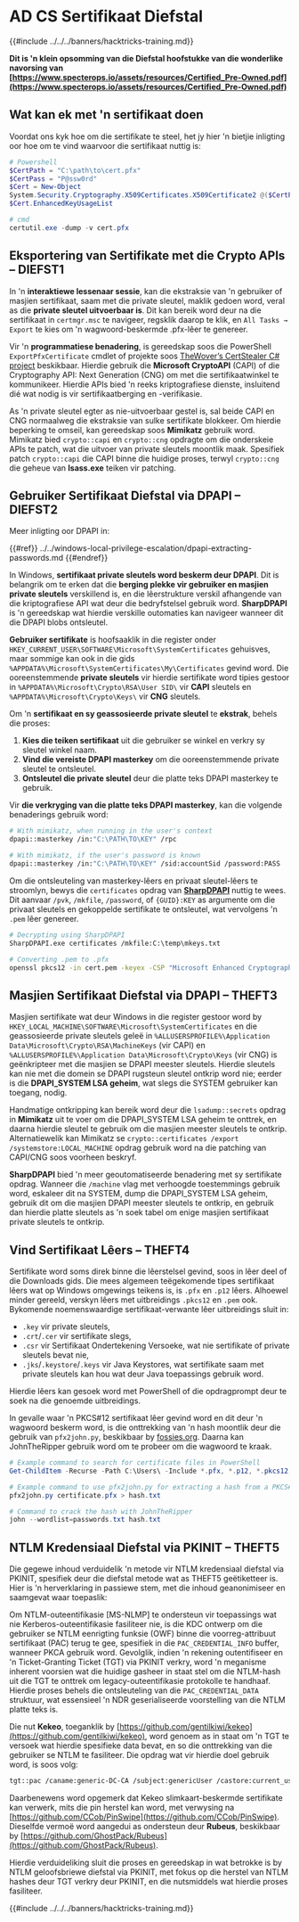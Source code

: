# AD CS Sertifikaat Diefstal

{{#include ../../../banners/hacktricks-training.md}}

**Dit is 'n klein opsomming van die Diefstal hoofstukke van die wonderlike navorsing van [https://www.specterops.io/assets/resources/Certified_Pre-Owned.pdf](https://www.specterops.io/assets/resources/Certified_Pre-Owned.pdf)**

## Wat kan ek met 'n sertifikaat doen

Voordat ons kyk hoe om die sertifikate te steel, het jy hier 'n bietjie inligting oor hoe om te vind waarvoor die sertifikaat nuttig is:
```powershell
# Powershell
$CertPath = "C:\path\to\cert.pfx"
$CertPass = "P@ssw0rd"
$Cert = New-Object
System.Security.Cryptography.X509Certificates.X509Certificate2 @($CertPath, $CertPass)
$Cert.EnhancedKeyUsageList

# cmd
certutil.exe -dump -v cert.pfx
```
## Eksportering van Sertifikate met die Crypto APIs – DIEFST1

In 'n **interaktiewe lessenaar sessie**, kan die ekstraksie van 'n gebruiker of masjien sertifikaat, saam met die private sleutel, maklik gedoen word, veral as die **private sleutel uitvoerbaar is**. Dit kan bereik word deur na die sertifikaat in `certmgr.msc` te navigeer, regsklik daarop te klik, en `All Tasks → Export` te kies om 'n wagwoord-beskermde .pfx-lêer te genereer.

Vir 'n **programmatiese benadering**, is gereedskap soos die PowerShell `ExportPfxCertificate` cmdlet of projekte soos [TheWover’s CertStealer C# project](https://github.com/TheWover/CertStealer) beskikbaar. Hierdie gebruik die **Microsoft CryptoAPI** (CAPI) of die Cryptography API: Next Generation (CNG) om met die sertifikaatwinkel te kommunikeer. Hierdie APIs bied 'n reeks kriptografiese dienste, insluitend dié wat nodig is vir sertifikaatberging en -verifikasie.

As 'n private sleutel egter as nie-uitvoerbaar gestel is, sal beide CAPI en CNG normaalweg die ekstraksie van sulke sertifikate blokkeer. Om hierdie beperking te omseil, kan gereedskap soos **Mimikatz** gebruik word. Mimikatz bied `crypto::capi` en `crypto::cng` opdragte om die onderskeie APIs te patch, wat die uitvoer van private sleutels moontlik maak. Spesifiek patch `crypto::capi` die CAPI binne die huidige proses, terwyl `crypto::cng` die geheue van **lsass.exe** teiken vir patching.

## Gebruiker Sertifikaat Diefstal via DPAPI – DIEFST2

Meer inligting oor DPAPI in:

{{#ref}}
../../windows-local-privilege-escalation/dpapi-extracting-passwords.md
{{#endref}}

In Windows, **sertifikaat private sleutels word beskerm deur DPAPI**. Dit is belangrik om te erken dat die **berging plekke vir gebruiker en masjien private sleutels** verskillend is, en die lêerstrukture verskil afhangende van die kriptografiese API wat deur die bedryfstelsel gebruik word. **SharpDPAPI** is 'n gereedskap wat hierdie verskille outomaties kan navigeer wanneer dit die DPAPI blobs ontsleutel.

**Gebruiker sertifikate** is hoofsaaklik in die register onder `HKEY_CURRENT_USER\SOFTWARE\Microsoft\SystemCertificates` gehuisves, maar sommige kan ook in die gids `%APPDATA%\Microsoft\SystemCertificates\My\Certificates` gevind word. Die ooreenstemmende **private sleutels** vir hierdie sertifikate word tipies gestoor in `%APPDATA%\Microsoft\Crypto\RSA\User SID\` vir **CAPI** sleutels en `%APPDATA%\Microsoft\Crypto\Keys\` vir **CNG** sleutels.

Om 'n **sertifikaat en sy geassosieerde private sleutel** te **ekstrak**, behels die proses:

1. **Kies die teiken sertifikaat** uit die gebruiker se winkel en verkry sy sleutel winkel naam.
2. **Vind die vereiste DPAPI masterkey** om die ooreenstemmende private sleutel te ontsleutel.
3. **Ontsleutel die private sleutel** deur die platte teks DPAPI masterkey te gebruik.

Vir **die verkryging van die platte teks DPAPI masterkey**, kan die volgende benaderings gebruik word:
```bash
# With mimikatz, when running in the user's context
dpapi::masterkey /in:"C:\PATH\TO\KEY" /rpc

# With mimikatz, if the user's password is known
dpapi::masterkey /in:"C:\PATH\TO\KEY" /sid:accountSid /password:PASS
```
Om die ontsleuteling van masterkey-lêers en privaat sleutel-lêers te stroomlyn, bewys die `certificates` opdrag van [**SharpDPAPI**](https://github.com/GhostPack/SharpDPAPI) nuttig te wees. Dit aanvaar `/pvk`, `/mkfile`, `/password`, of `{GUID}:KEY` as argumente om die privaat sleutels en gekoppelde sertifikate te ontsleutel, wat vervolgens 'n `.pem` lêer genereer.
```bash
# Decrypting using SharpDPAPI
SharpDPAPI.exe certificates /mkfile:C:\temp\mkeys.txt

# Converting .pem to .pfx
openssl pkcs12 -in cert.pem -keyex -CSP "Microsoft Enhanced Cryptographic Provider v1.0" -export -out cert.pfx
```
## Masjien Sertifikaat Diefstal via DPAPI – THEFT3

Masjien sertifikate wat deur Windows in die register gestoor word by `HKEY_LOCAL_MACHINE\SOFTWARE\Microsoft\SystemCertificates` en die geassosieerde private sleutels geleë in `%ALLUSERSPROFILE%\Application Data\Microsoft\Crypto\RSA\MachineKeys` (vir CAPI) en `%ALLUSERSPROFILE%\Application Data\Microsoft\Crypto\Keys` (vir CNG) is geënkripteer met die masjien se DPAPI meester sleutels. Hierdie sleutels kan nie met die domein se DPAPI rugsteun sleutel ontkrip word nie; eerder is die **DPAPI_SYSTEM LSA geheim**, wat slegs die SYSTEM gebruiker kan toegang, nodig.

Handmatige ontkripping kan bereik word deur die `lsadump::secrets` opdrag in **Mimikatz** uit te voer om die DPAPI_SYSTEM LSA geheim te onttrek, en daarna hierdie sleutel te gebruik om die masjien meester sleutels te ontkrip. Alternatiewelik kan Mimikatz se `crypto::certificates /export /systemstore:LOCAL_MACHINE` opdrag gebruik word na die patching van CAPI/CNG soos voorheen beskryf.

**SharpDPAPI** bied 'n meer geoutomatiseerde benadering met sy sertifikate opdrag. Wanneer die `/machine` vlag met verhoogde toestemmings gebruik word, eskaleer dit na SYSTEM, dump die DPAPI_SYSTEM LSA geheim, gebruik dit om die masjien DPAPI meester sleutels te ontkrip, en gebruik dan hierdie platte sleutels as 'n soek tabel om enige masjien sertifikaat private sleutels te ontkrip.

## Vind Sertifikaat Lêers – THEFT4

Sertifikate word soms direk binne die lêerstelsel gevind, soos in lêer deel of die Downloads gids. Die mees algemeen teëgekomende tipes sertifikaat lêers wat op Windows omgewings teikens is, is `.pfx` en `.p12` lêers. Alhoewel minder gereeld, verskyn lêers met uitbreidings `.pkcs12` en `.pem` ook. Bykomende noemenswaardige sertifikaat-verwante lêer uitbreidings sluit in:

- `.key` vir private sleutels,
- `.crt`/`.cer` vir sertifikate slegs,
- `.csr` vir Sertifikaat Ondertekening Versoeke, wat nie sertifikate of private sleutels bevat nie,
- `.jks`/`.keystore`/`.keys` vir Java Keystores, wat sertifikate saam met private sleutels kan hou wat deur Java toepassings gebruik word.

Hierdie lêers kan gesoek word met PowerShell of die opdragprompt deur te soek na die genoemde uitbreidings.

In gevalle waar 'n PKCS#12 sertifikaat lêer gevind word en dit deur 'n wagwoord beskerm word, is die onttrekking van 'n hash moontlik deur die gebruik van `pfx2john.py`, beskikbaar by [fossies.org](https://fossies.org/dox/john-1.9.0-jumbo-1/pfx2john_8py_source.html). Daarna kan JohnTheRipper gebruik word om te probeer om die wagwoord te kraak.
```powershell
# Example command to search for certificate files in PowerShell
Get-ChildItem -Recurse -Path C:\Users\ -Include *.pfx, *.p12, *.pkcs12, *.pem, *.key, *.crt, *.cer, *.csr, *.jks, *.keystore, *.keys

# Example command to use pfx2john.py for extracting a hash from a PKCS#12 file
pfx2john.py certificate.pfx > hash.txt

# Command to crack the hash with JohnTheRipper
john --wordlist=passwords.txt hash.txt
```
## NTLM Kredensiaal Diefstal via PKINIT – THEFT5

Die gegewe inhoud verduidelik 'n metode vir NTLM kredensiaal diefstal via PKINIT, spesifiek deur die diefstal metode wat as THEFT5 geëtiketteer is. Hier is 'n herverklaring in passiewe stem, met die inhoud geanonimiseer en saamgevat waar toepaslik:

Om NTLM-outeentifikasie [MS-NLMP] te ondersteun vir toepassings wat nie Kerberos-outeentifikasie fasiliteer nie, is die KDC ontwerp om die gebruiker se NTLM eenrigting funksie (OWF) binne die voorreg-attribuut sertifikaat (PAC) terug te gee, spesifiek in die `PAC_CREDENTIAL_INFO` buffer, wanneer PKCA gebruik word. Gevolglik, indien 'n rekening outentifiseer en 'n Ticket-Granting Ticket (TGT) via PKINIT verkry, word 'n meganisme inherent voorsien wat die huidige gasheer in staat stel om die NTLM-hash uit die TGT te onttrek om legacy-outeentifikasie protokolle te handhaaf. Hierdie proses behels die ontsleuteling van die `PAC_CREDENTIAL_DATA` struktuur, wat essensieel 'n NDR geserialiseerde voorstelling van die NTLM platte teks is.

Die nut **Kekeo**, toeganklik by [https://github.com/gentilkiwi/kekeo](https://github.com/gentilkiwi/kekeo), word genoem as in staat om 'n TGT te versoek wat hierdie spesifieke data bevat, en so die onttrekking van die gebruiker se NTLM te fasiliteer. Die opdrag wat vir hierdie doel gebruik word, is soos volg:
```bash
tgt::pac /caname:generic-DC-CA /subject:genericUser /castore:current_user /domain:domain.local
```
Daarbenewens word opgemerk dat Kekeo slimkaart-beskermde sertifikate kan verwerk, mits die pin herstel kan word, met verwysing na [https://github.com/CCob/PinSwipe](https://github.com/CCob/PinSwipe). Dieselfde vermoë word aangedui as ondersteun deur **Rubeus**, beskikbaar by [https://github.com/GhostPack/Rubeus](https://github.com/GhostPack/Rubeus).

Hierdie verduideliking sluit die proses en gereedskap in wat betrokke is by NTLM geloofsbriewe diefstal via PKINIT, met fokus op die herstel van NTLM hashes deur TGT verkry deur PKINIT, en die nutsmiddels wat hierdie proses fasiliteer.

{{#include ../../../banners/hacktricks-training.md}}
